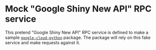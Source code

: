 # Mock "Google Shiny New API" RPC service

This pretend "Google Shiny New API" RPC service is defined to
make a sample [`google-cloud-python`][1] package. The package
will rely on this fake service and make requests against
it.

[1]: https://github.com/GoogleCloudPlatform/google-cloud-python
